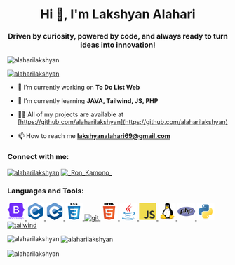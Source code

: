 <h1 align="center">Hi 👋, I'm Lakshyan Alahari</h1>
<h3 align="center">Driven by curiosity, powered by code, and always ready to turn ideas into innovation!</h3>

<p align="left"> <img src="https://komarev.com/ghpvc/?username=alaharilakshyan&label=Profile%20views&color=0e75b6&style=flat" alt="alaharilakshyan" /> </p>

<p align="left"> <a href="https://github.com/ryo-ma/github-profile-trophy"><img src="https://github-profile-trophy.vercel.app/?username=alaharilakshyan" alt="alaharilakshyan" /></a> </p>

- 🔭 I’m currently working on **To Do List Web**

- 🌱 I’m currently learning **JAVA, Tailwind, JS, PHP**

- 👨‍💻 All of my projects are available at [https://github.com/alaharilakshyan](https://github.com/alaharilakshyan)

- 📫 How to reach me **lakshyanalahari69@gmail.com**

<h3 align="left">Connect with me:</h3>
<p align="left">
<a href="https://linkedin.com/in/alaharilakshyan" target="blank"><img align="center" src="https://raw.githubusercontent.com/rahuldkjain/github-profile-readme-generator/master/src/images/icons/Social/linked-in-alt.svg" alt="alaharilakshyan" height="30" width="40" /></a>
<a href="https://discord.gg/_Ron_Kamono_" target="blank"><img align="center" src="https://raw.githubusercontent.com/rahuldkjain/github-profile-readme-generator/master/src/images/icons/Social/discord.svg" alt="_Ron_Kamono_" height="30" width="40" /></a>
</p>

<h3 align="left">Languages and Tools:</h3>
<p align="left"> <a href="https://getbootstrap.com" target="_blank" rel="noreferrer"> <img src="https://raw.githubusercontent.com/devicons/devicon/master/icons/bootstrap/bootstrap-plain-wordmark.svg" alt="bootstrap" width="40" height="40"/> </a> <a href="https://www.cprogramming.com/" target="_blank" rel="noreferrer"> <img src="https://raw.githubusercontent.com/devicons/devicon/master/icons/c/c-original.svg" alt="c" width="40" height="40"/> </a> <a href="https://www.w3schools.com/cpp/" target="_blank" rel="noreferrer"> <img src="https://raw.githubusercontent.com/devicons/devicon/master/icons/cplusplus/cplusplus-original.svg" alt="cplusplus" width="40" height="40"/> </a> <a href="https://www.w3schools.com/css/" target="_blank" rel="noreferrer"> <img src="https://raw.githubusercontent.com/devicons/devicon/master/icons/css3/css3-original-wordmark.svg" alt="css3" width="40" height="40"/> </a> <a href="https://git-scm.com/" target="_blank" rel="noreferrer"> <img src="https://www.vectorlogo.zone/logos/git-scm/git-scm-icon.svg" alt="git" width="40" height="40"/> </a> <a href="https://www.w3.org/html/" target="_blank" rel="noreferrer"> <img src="https://raw.githubusercontent.com/devicons/devicon/master/icons/html5/html5-original-wordmark.svg" alt="html5" width="40" height="40"/> </a> <a href="https://www.java.com" target="_blank" rel="noreferrer"> <img src="https://raw.githubusercontent.com/devicons/devicon/master/icons/java/java-original.svg" alt="java" width="40" height="40"/> </a> <a href="https://developer.mozilla.org/en-US/docs/Web/JavaScript" target="_blank" rel="noreferrer"> <img src="https://raw.githubusercontent.com/devicons/devicon/master/icons/javascript/javascript-original.svg" alt="javascript" width="40" height="40"/> </a> <a href="https://www.linux.org/" target="_blank" rel="noreferrer"> <img src="https://raw.githubusercontent.com/devicons/devicon/master/icons/linux/linux-original.svg" alt="linux" width="40" height="40"/> </a> <a href="https://www.php.net" target="_blank" rel="noreferrer"> <img src="https://raw.githubusercontent.com/devicons/devicon/master/icons/php/php-original.svg" alt="php" width="40" height="40"/> </a> <a href="https://www.python.org" target="_blank" rel="noreferrer"> <img src="https://raw.githubusercontent.com/devicons/devicon/master/icons/python/python-original.svg" alt="python" width="40" height="40"/> </a> <a href="https://tailwindcss.com/" target="_blank" rel="noreferrer"> <img src="https://www.vectorlogo.zone/logos/tailwindcss/tailwindcss-icon.svg" alt="tailwind" width="40" height="40"/> </a> </p>

<p><img align="left" src="https://github-readme-stats.vercel.app/api/top-langs?username=alaharilakshyan&show_icons=true&locale=en&layout=compact" alt="alaharilakshyan" /></p>

<p>&nbsp;<img align="center" src="https://github-readme-stats.vercel.app/api?username=alaharilakshyan&show_icons=true&locale=en" alt="alaharilakshyan" /></p>

<p><img align="center" src="https://github-readme-streak-stats.herokuapp.com/?user=alaharilakshyan&" alt="alaharilakshyan" /></p>

